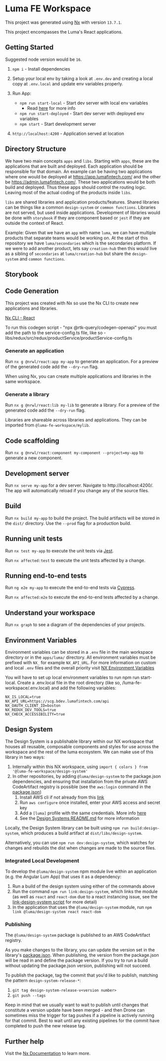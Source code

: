 # Luma FE Workspace

This project was generated using [Nx](https://nx.dev) with version `13.7.1`.

This project encompasses the Luma's React applications.

## Getting Started

Suggested node version would be `16`.

1. `npm i` - Install dependencies

2. Setup your local env by taking a look at `.env.dev` and creating a local copy at `.env.local` and update env variables properly.

3. Run App:

   - `npm run start-local` - Start dev server with local env variables
     - Read [here](#environment-variables) for more info
   - `npm run start-deployed` - Start dev server with deployed env variables
   - `npm start` - Start development server

4. `http://localhost:4200` - Application served at location

## Directory Structure

We have two main concepts `apps` and `libs`. Starting with `apps`, these are the applications that are built and deployed. Each application should be responsible for that domain. An example can be having two applications where one would be deployed at https://app.lumafintech.com/ and the other be https://admin.lumafintech.com/. These two applications would be both build and deployed. Thus these apps should control the routing logic. Leaving most of the actual coding of the products inside `libs`.

`libs` are shared libraries and application products/features. Shared libraries can be things like a common `design-system` or `common functions`. Libraries are not served, but used inside applications. Development of libraries would be done with `storybook` if they are component based or `jest` if they are outside the context of React.

Example: Given that we have an `app` with name `luma`, we can have multiple products that separate teams would be working on. At the start of this repository we have `luma/secondaries` which is the secondaries platform. If we were to add another product, lets say `creation-hub` then this would live as a sibling of `secondaries` at `luma/creation-hub` but share the `design-system` and `common functions`.

## Storybook

## Code Generation

This project was created with Nx so use the Nx CLI to create new applications and libraries.

[Nx CLI - React](https://nx.dev/react/overview)

To run this codegen script - "npx @rtk-query/codegen-openapi" you must add the path to the service-config.ts file, like so - libs/redux/src/redux/productService/productService-config.ts

### Generate an application

Run `nx g @nrwl/react:app my-app` to generate an application. For a preview of the generated code add the `--dry-run` flag.

When using Nx, you can create multiple applications and libraries in the same workspace.

### Generate a library

Run `nx g @nrwl/react:lib my-lib` to generate a library. For a preview of the generated code add the `--dry-run` flag.

Libraries are shareable across libraries and applications. They can be imported from `@luma-fe-workspace/mylib`.

## Code scaffolding

Run `nx g @nrwl/react:component my-component --project=my-app` to generate a new component.

## Development server

Run `nx serve my-app` for a dev server. Navigate to http://localhost:4200/. The app will automatically reload if you change any of the source files.

## Build

Run `nx build my-app` to build the project. The build artifacts will be stored in the `dist/` directory. Use the `--prod` flag for a production build.

## Running unit tests

Run `nx test my-app` to execute the unit tests via [Jest](https://jestjs.io).

Run `nx affected:test` to execute the unit tests affected by a change.

## Running end-to-end tests

Run `ng e2e my-app` to execute the end-to-end tests via [Cypress](https://www.cypress.io).

Run `nx affected:e2e` to execute the end-to-end tests affected by a change.

## Understand your workspace

Run `nx graph` to see a diagram of the dependencies of your projects.

## Environment Variables

Environment variables can be stored in a `.env` file in the main workspace directory or in the `apps/luma/` directory. All environment variables must be prefixed with `NX_` for example `NX_API_URL`. For more information on custom and local `.env` files and the overall priority visit [NX Environment Variables](https://nx.dev/guides/environment-variables)

You will have to set up local environment variables to run npm run start-local. Create a .env.local file in the root directory (like so, /luma-fe-workspace/.env.local) and add the following variables:

```
NX_IS_LOCAL=true
NX_API_URL=https://scg.bdev.lumafintech.com/api
NX_OAUTH_CLIENT_ID=boston
NX_REDUX_DEV_TOOLS=true
NX_CHECK_ACCESSIBILITY=true
```

## Design System

The Design System is a publishable library within our NX workspace that houses all reusable, composable components and styles for use across the workspace and the rest of the luma ecosystem. We can make use of this library in two ways:

1. Internally within this NX workspace, using `import { colors } from '@luma-fe-workspace/design-system'`
2. In other repositories, by adding `@luma/design-system` to the package.json dependencies, and ensuring that installation from the private AWS CodeArtifact registry is possible (see the `aws:login` command in the [package.json](package.json))
   1. Install AWS cli if not already from this [link](https://aws.amazon.com/cli/)
   2. Run `aws configure` once installed, enter your AWS access and secret key
   3. Add a `[luma]` profile with the same credentials. More info [here](https://docs.aws.amazon.com/cli/latest/userguide/cli-configure-profiles.html)
   4. See the [Design Systems README.md](/libs/design-system/README.md) for more information

Locally, the Design System library can be built using `npm run build:design-system`, which produces a build artifact at `dist/libs/design-system`.

Alternatively, you can use `npm run dev:design-system`, which watches for changes and rebuilds the dist when changes are made to the source files.

### Integrated Local Development

To develop the `@luma/design-system` npm module live within an application (e.g. the Angular Lum App) that uses it as a dependency:

1. Run a build of the design system using either of the commands above
1. Run the command `npm run link:design-system`, which links the module (as well as `react` and `react-dom` due to a react instancing issue, see the [link-design-system script](/tools/scripts/link-design-system.sh) for more detail)
1. In the application that uses the `@luma/design-system` module, run `npm link @luma/design-system react react-dom`

### Publishing

The `@luma/design-system` package is published to an AWS CodeArtifact registry.

As you make changes to the library, you can update the version set in the library's [package.json](/libs/design-system/package.json). When publishing, the version from the package.json will be read in and define the package version. If you try to run a build without updating the package.json version, publishing will not succeed.

To publish the package, tag the commit that you'd like to publish, matching the pattern `design-system-release-*`:

1. `git tag design-system-release-v<version number>`
1. `git push --tags`

Keep in mind that we usually want to wait to publish until changes that constitute a version update have been merged - and then Drone can sometimes miss the trigger for tag pushes if a pipeline is actively running for that commit. Best to wait until any existing pipelines for the commit have completed to push the new release tag.

## Further help

Visit the [Nx Documentation](https://nx.dev) to learn more.
